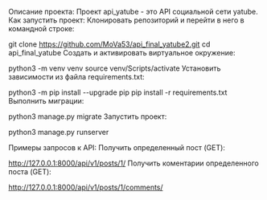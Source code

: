 Описание проекта:
Проект api_yatube - это API социальной сети yatube.
Как запустить проект:
Клонировать репозиторий и перейти в него в командной строке:
 
git clone https://github.com/MoVa53/api_final_yatube2.git
cd api_final_yatube
Cоздать и активировать виртуальное окружение:
 
python3 -m venv venv
source venv/Scripts/activate
Установить зависимости из файла requirements.txt:
 
python3 -m pip install --upgrade pip
pip install -r requirements.txt
Выполнить миграции:
 
python3 manage.py migrate
Запустить проект:
 
python3 manage.py runserver
 
Примеры запросов к API:
Получить определенный пост (GET):
 
http://127.0.0.1:8000/api/v1/posts/1/
Получить коментарии определенного поста (GET):
 
http://127.0.0.1:8000/api/v1/posts/1/comments/
